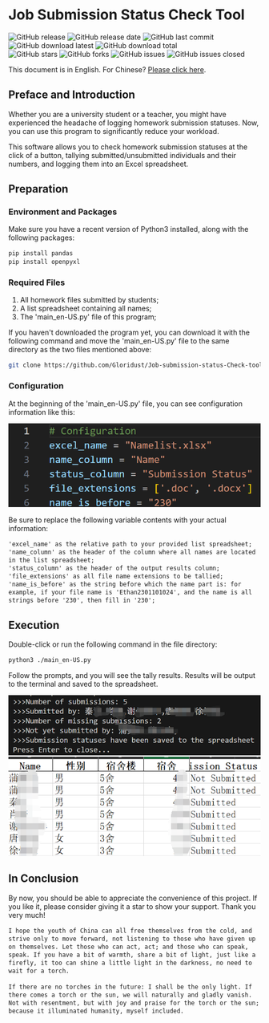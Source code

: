 # Job Submission Status Check Tool

![GitHub release](https://img.shields.io/github/v/release/Gloridust/Job-submission-status-Check-tool?style=flat-square)
![GitHub release date](https://img.shields.io/github/release-date/Gloridust/Job-submission-status-Check-tool?style=flat-square)
![GitHub last commit](https://img.shields.io/github/last-commit/Gloridust/Job-submission-status-Check-tool?style=flat-square)
![GitHub download latest](https://img.shields.io/github/downloads/Gloridust/Job-submission-status-Check-tool/latest/total?style=flat-square)
![GitHub download total](https://img.shields.io/github/downloads/Gloridust/Job-submission-status-Check-tool/total?style=flat-square)  
![GitHub stars](https://img.shields.io/github/stars/Gloridust/Job-submission-status-Check-tool?style=flat-square)
![GitHub forks](https://img.shields.io/github/forks/Gloridust/Job-submission-status-Check-tool?style=flat-square)
![GitHub issues](https://img.shields.io/github/issues/Gloridust/Job-submission-status-Check-tool?style=flat-square)
![GitHub issues closed](https://img.shields.io/github/issues-closed/Gloridust/Job-submission-status-Check-tool?style=flat-square)  

This document is in English. For Chinese? [Please click here](README.md).

## Preface and Introduction

Whether you are a university student or a teacher, you might have experienced the headache of logging homework submission statuses. Now, you can use this program to significantly reduce your workload.

This software allows you to check homework submission statuses at the click of a button, tallying submitted/unsubmitted individuals and their numbers, and logging them into an Excel spreadsheet.

## Preparation

### Environment and Packages

Make sure you have a recent version of Python3 installed, along with the following packages:

```bash
pip install pandas
pip install openpyxl
```

### Required Files

1. All homework files submitted by students;
2. A list spreadsheet containing all names;
3. The 'main_en-US.py' file of this program;

If you haven't downloaded the program yet, you can download it with the following command and move the 'main_en-US.py' file to the same directory as the two files mentioned above:

```bash
git clone https://github.com/Gloridust/Job-submission-status-Check-tool.git
```

### Configuration

At the beginning of the 'main_en-US.py' file, you can see configuration information like this:

![config.png](./src/config_en-US.png)

Be sure to replace the following variable contents with your actual information:

    'excel_name' as the relative path to your provided list spreadsheet;
    'name_column' as the header of the column where all names are located in the list spreadsheet;
    'status_column' as the header of the output results column;
    'file_extensions' as all file name extensions to be tallied;
    'name_is_before' as the string before which the name part is: for example, if your file name is 'Ethan2301101024', and the name is all strings before '230', then fill in '230';

## Execution

Double-click or run the following command in the file directory:

```bash
python3 ./main_en-US.py
```

Follow the prompts, and you will see the tally results. Results will be output to the terminal and saved to the spreadsheet.

![result](./src/result_en-US.png)
![table](./src/table_en-US.png)

## In Conclusion

By now, you should be able to appreciate the convenience of this project. If you like it, please consider giving it a star to show your support. Thank you very much!

    I hope the youth of China can all free themselves from the cold, and strive only to move forward, not listening to those who have given up on themselves. Let those who can act, act; and those who can speak, speak. If you have a bit of warmth, share a bit of light, just like a firefly, it too can shine a little light in the darkness, no need to wait for a torch.

    If there are no torches in the future: I shall be the only light. If there comes a torch or the sun, we will naturally and gladly vanish. Not with resentment, but with joy and praise for the torch or the sun; because it illuminated humanity, myself included.